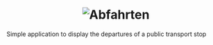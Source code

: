 <h1 align="center">
<picture>
  <source media="(prefers-color-scheme: dark)" srcset="https://user-images.githubusercontent.com/82888998/217110296-3aaeaec0-2a88-4182-aafb-ab4bcf88f9be.svg">
  <source media="(prefers-color-scheme: light)" srcset="https://user-images.githubusercontent.com/82888998/217111987-f388f0ce-5702-4251-a6a0-8b9c370fa6e9.svg">
  <img alt="Abfahrten" src="https://user-images.githubusercontent.com/82888998/217111987-f388f0ce-5702-4251-a6a0-8b9c370fa6e9.svg">
</picture>
</h1>

Simple application to display the departures of a public transport stop

